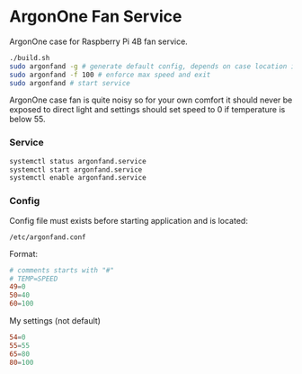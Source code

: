 # ArgonOne Fan Service

ArgonOne case for Raspberry Pi 4B fan service.

```bash
./build.sh
sudo argonfand -g # generate default config, depends on case location it should be adjusted
sudo argonfand -f 100 # enforce max speed and exit
sudo argonfand # start service
```

ArgonOne case fan is quite noisy so for your own comfort it should never be exposed to direct light and settings should set speed to 0 if temperature is below 55.


### Service

```bash
systemctl status argonfand.service
systemctl start argonfand.service
systemctl enable argonfand.service
```

### Config

Config file must exists before starting application and is located:

`/etc/argonfand.conf`

Format:

```toml
# comments starts with "#" 
# TEMP=SPEED
49=0
50=40
60=100
```

My settings (not default)

```toml
54=0
55=55
65=80
80=100
```
